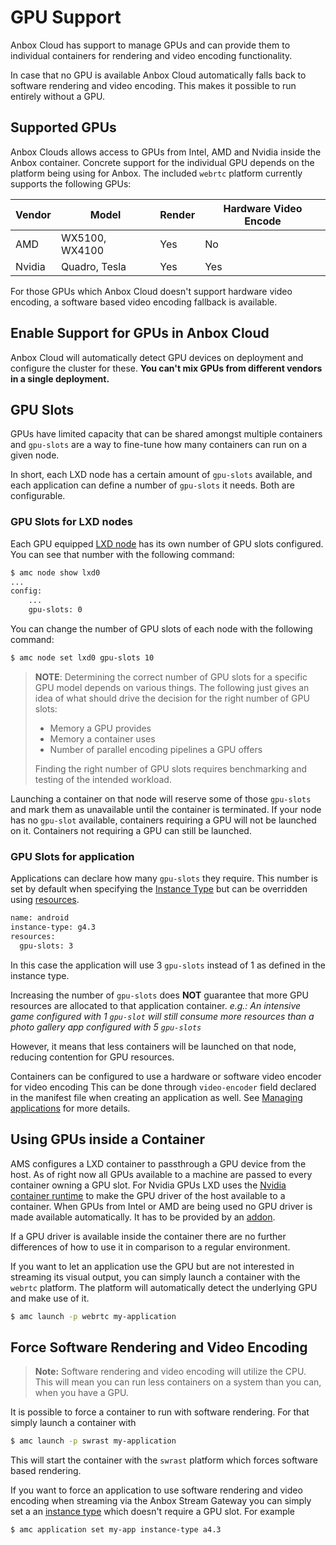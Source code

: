 # GPU Support

Anbox Cloud has support to manage GPUs and can provide them to individual containers for rendering and video encoding functionality.

In case that no GPU is available Anbox Cloud automatically falls back to software rendering and video encoding. This makes it possible to run entirely without a GPU.

## Supported GPUs

Anbox Clouds allows access to GPUs from Intel, AMD and Nvidia inside the Anbox container. Concrete support for the individual GPU depends on the platform being using for Anbox. The included `webrtc` platform currently supports the following GPUs:

| Vendor | Model          | Render | Hardware Video Encode |
|--------|----------------|--------|-----------------------|
| AMD    | WX5100, WX4100 | Yes    | No                    |
| Nvidia | Quadro, Tesla  | Yes    | Yes                   |

For those GPUs which Anbox Cloud doesn't support hardware video encoding, a software based video encoding fallback is available.

## Enable Support for GPUs in Anbox Cloud

Anbox Cloud will automatically detect GPU devices on deployment and configure the cluster for these. **You can't mix GPUs from different vendors in a single deployment.**

## GPU Slots

GPUs have limited capacity that can be shared amongst multiple containers and `gpu-slots` are a way to fine-tune how many containers can run on a given node.

In short, each LXD node has a certain amount of `gpu-slots` available, and each application can define a number of `gpu-slots` it needs. Both are configurable.

### GPU Slots for LXD nodes

Each GPU equipped [LXD node](https://discourse.ubuntu.com/t/managing-lxd-nodes/17757) has its own number of GPU slots configured. You can see that number with the following command:

```bash
$ amc node show lxd0
...
config:
    ...
    gpu-slots: 0
```

You can change the number of GPU slots of each node with the following command:

```bash
$ amc node set lxd0 gpu-slots 10
```
> **NOTE**: Determining the correct number of GPU slots for a specific GPU model depends on various things. The following just gives an idea of what should drive the decision for the right number of GPU slots:
> * Memory a GPU provides
> * Memory a container uses
> * Number of parallel encoding pipelines a GPU offers
>
> Finding the right number of GPU slots requires benchmarking and testing of the intended workload.

Launching a container on that node will reserve some of those `gpu-slots` and mark them as unavailable until the container is terminated. If your node has no `gpu-slot` available, containers requiring a GPU will not be launched on it. Containers not requiring a GPU can still be launched.

### GPU Slots for application

Applications can declare how many `gpu-slots` they require. This number is set by default when specifying the [Instance Type](https://discourse.ubuntu.com/t/instance-types/17764) but can be overridden using [resources](https://discourse.ubuntu.com/t/managing-applications/17760).

```bash
name: android
instance-type: g4.3
resources:
  gpu-slots: 3 
```
In this case the application will use 3 `gpu-slots` instead of 1 as defined in the instance type.

Increasing the number of `gpu-slots` does **NOT** guarantee that more GPU resources are allocated to that application container.
*e.g.: An intensive game configured with 1 `gpu-slot` will still consume more resources than a photo gallery app configured with 5 `gpu-slots`*

However, it means that less containers will be launched on that node, reducing contention for GPU resources.



Containers can be configured to use a hardware or software video encoder for video encoding
This can be done through `video-encoder` field declared in the manifest file when creating an application as well. See [ Managing applications](https://discourse.ubuntu.com/t/managing-applications/17760) for more details.

## Using GPUs inside a Container

AMS configures a LXD container to passthrough a GPU device from the host. As of right now all GPUs available to a machine are passed to every container owning a GPU slot. For Nvidia GPUs LXD uses the [Nvidia container runtime](https://github.com/NVIDIA/nvidia-container-runtime) to make the GPU driver of the host available to a container. When GPUs from Intel or AMD are being used no GPU driver is made available automatically. It has to be provided by an [addon](https://discourse.ubuntu.com/t/managing-addons/17759).

If a GPU driver is available inside the container there are no further differences of how to use it in comparison to a regular environment.

If you want to let an application use the GPU but are not interested in streaming its visual output, you can simply launch a container with the `webrtc` platform. The platform will automatically detect the underlying GPU and make use of it.

```bash
$ amc launch -p webrtc my-application
```

## Force Software Rendering and Video Encoding

> **Note:** Software rendering and video encoding will utilize the CPU. This will mean you can run less containers on a system than you can, when you have a GPU.

It is possible to force a container to run with software rendering. For that simply launch a container with

```bash
$ amc launch -p swrast my-application
```

This will start the container with the `swrast` platform which forces software based rendering.

If you want to force an application to use software rendering and video encoding when streaming via the Anbox Stream Gateway you can simply set a an [instance type](https://discourse.ubuntu.com/t/instance-types/17764) which doesn't require a GPU slot. For example

```bash
$ amc application set my-app instance-type a4.3
```
